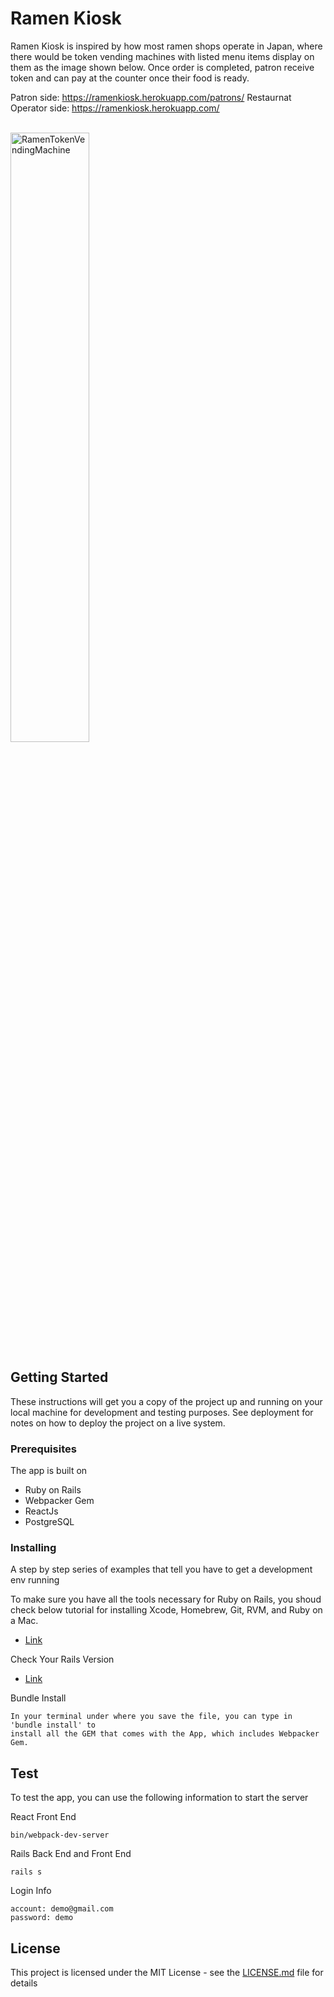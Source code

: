 
# Ramen Kiosk

Ramen Kiosk is inspired by how most ramen shops operate in Japan, where there would be token vending machines with listed menu items display on them as the image shown below. Once order is completed, patron receive token and can pay at the counter once their food is ready.

Patron side: https://ramenkiosk.herokuapp.com/patrons/
Restaurnat Operator side: https://ramenkiosk.herokuapp.com/


<br />
<img src="http://tastyislandhawaii.com/images13/general/japanese_vending_machine_ramen.jpg" alt="RamenTokenVendingMachine" width="50%">
<br />

## Getting Started

These instructions will get you a copy of the project up and running on your local machine for development and testing purposes. See deployment for notes on how to deploy the project on a live system.

### Prerequisites

The app is built on
<ul>
  <li>Ruby on Rails</li>
  <li>Webpacker Gem</li>
  <li>ReactJs</li>
  <li>PostgreSQL</li>
</ul>

### Installing

A step by step series of examples that tell you have to get a development env running

To make sure you have all the tools necessary for Ruby on Rails, you shoud check below tutorial for installing Xcode, Homebrew, Git, RVM, and Ruby on a Mac.
<ul>
  <li><a href="https://www.moncefbelyamani.com/how-to-install-xcode-homebrew-git-rvm-ruby-on-mac/">Link</a></li>
</ul>

Check Your Rails Version

<ul>
  <li><a href="http://railsapps.github.io/installrubyonrails-mac.html">Link</a></li>
</ul>

Bundle Install

```
In your terminal under where you save the file, you can type in 'bundle install' to
install all the GEM that comes with the App, which includes Webpacker Gem.
```


## Test

To test the app, you can use the following information to start the server

React Front End
```
bin/webpack-dev-server
```

Rails Back End and Front End
```
rails s
```

Login Info
```
account: demo@gmail.com
password: demo
```

## License

This project is licensed under the MIT License - see the [LICENSE.md](LICENSE.md) file for details


